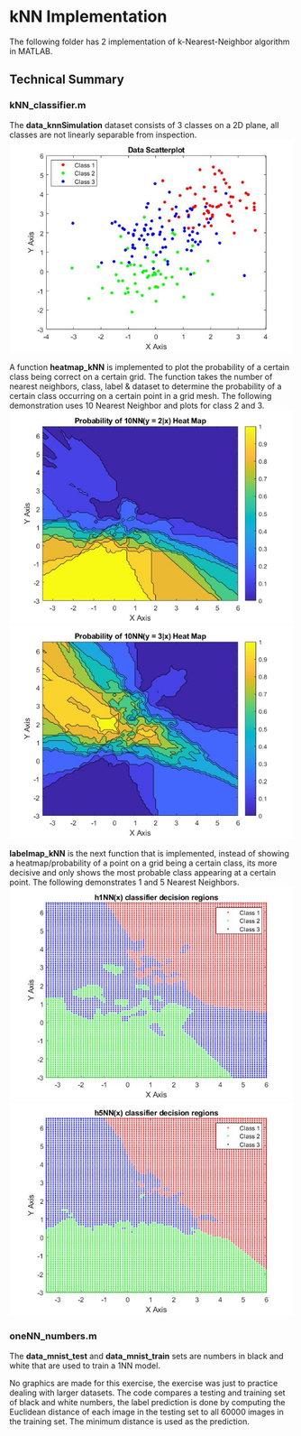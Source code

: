 # kNN Implementation
The following folder has 2 implementation of k-Nearest-Neighbor algorithm in MATLAB.

## Technical Summary
### kNN_classifier.m
The **data_knnSimulation** dataset consists of 3 classes on a 2D plane, all classes are not linearly separable from inspection.
![Scatter Plot](graphics/scatter.jpg)

A function **heatmap_kNN** is implemented to plot the probability of a certain class being correct on a certain grid. The function takes the number of nearest neighbors, class, label & dataset to determine the probability of a certain class occurring on a certain point in a grid mesh. The following demonstration uses 10 Nearest Neighbor and plots for class 2 and 3.
![Heatmap 2](graphics/heatmap2.jpg)![Heatmap 3](graphics/heatmap3.jpg)

**labelmap_kNN** is the next function that is implemented, instead of showing a heatmap/probability of a point on a grid being a certain class, its more decisive and only shows the most probable class appearing at a certain point. The following demonstrates 1 and 5 Nearest Neighbors.
![1NN](graphics/decision1NN.jpg)![5NN](graphics/decision5NN.jpg)

### oneNN_numbers.m
The **data_mnist_test** and **data_mnist_train** sets are numbers in black and white that are used to train a 1NN model.

No graphics are made for this exercise, the exercise was just to practice dealing with larger datasets. The code compares a testing and training set of black and white numbers, the label prediction is done by computing the Euclidean distance of each image in the testing set to all 60000 images in the training set. The minimum distance is used as the prediction.
